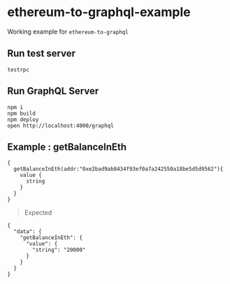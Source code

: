 # ethereum-to-graphql-example
Working example for `ethereum-to-graphql`

## Run test server
```shell
testrpc
```

## Run GraphQL Server
```shell
npm i
npm build
npm deploy
open http://localhost:4000/graphql
```

## Example : getBalanceInEth
```shell
{
  getBalanceInEth(addr:"0xe2bad9ab8434f93ef0a7a242550a18be5d5d9562"){
    value {
      string
    }
  }
}
```
> Expected
```shell
{
  "data": {
    "getBalanceInEth": {
      "value": {
        "string": "20000"
      }
    }
  }
}
```